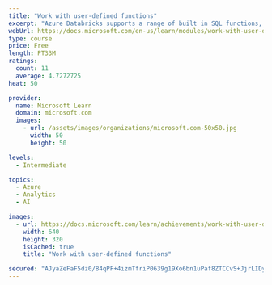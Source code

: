 ```yaml
---
title: "Work with user-defined functions"
excerpt: "Azure Databricks supports a range of built in SQL functions, however, sometimes you have to write custom function, known as User-Defined Function (UDF). Learn how to register and invoke UDFs."
webUrl: https://docs.microsoft.com/en-us/learn/modules/work-with-user-defined-functions/
type: course
price: Free
length: PT33M
ratings:
  count: 11
  average: 4.7272725
heat: 50

provider:
  name: Microsoft Learn
  domain: microsoft.com
  images:
    - url: /assets/images/organizations/microsoft.com-50x50.jpg
      width: 50
      height: 50

levels:
  - Intermediate

topics:
  - Azure
  - Analytics
  - AI

images:
  - url: https://docs.microsoft.com/learn/achievements/work-with-user-defined-functions-social.png
    width: 640
    height: 320
    isCached: true
    title: "Work with user-defined functions"

secured: "AJyaZeFaF5dz0/84qPF+4izmTfriP0639g19Xo6bn1uPaf8ZTCCvS+JjrLIDy+jq02i7zMOEkIXanywwj1q7gTRBlLp2W9WFXLaoLvjHGfi67QC+Hg11NO0UBODQKOnH6XTinw3m93BkRXMfhmk4PqM+i5bfKUxkr7b2dQ2OA8qnqF7/Tn7vEkDsThcb5pUkRmLIvODc+7ZZuWLbBBAGWKH1Y0CU1dgFCw/TQwJ6uevhv7PI4uR+4/9oSjq8bFHake0BhmGPOwuT0vd8Tunc9729S1cD4AkRPXVWL6w8b8UuPuxdYvoG7W7Hl21cl5blou/JrcXKSRBHZ/ncZuKUm+80JymSfKW9khFBuwSJyzT0Znd1my59mv1qsfGPAD1T0dI6f6ITpxLK07xYXaPDCg==;H0b3paR/MLXV4z8G1kdtNw=="
---
```


